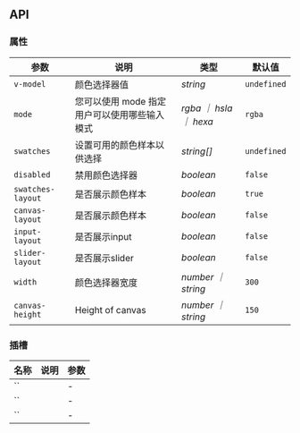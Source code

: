 ## API

### 属性

| 参数              | 说明                                         | 类型                   | 默认值      |
| ----------------- | -------------------------------------------- | ---------------------- | ----------- |
| `v-model`         | 颜色选择器值                                 | _string_               | `undefined` |
| `mode`            | 您可以使用 mode 指定用户可以使用哪些输入模式 | _rgba ｜ hsla ｜ hexa_ | `rgba`      |
| `swatches`        | 设置可用的颜色样本以供选择                   | _string[]_             | `undefined` |
| `disabled`        | 禁用颜色选择器                               | _boolean_              | `false`     |
| `swatches-layout` | 是否展示颜色样本                             | _boolean_              | `true`      |
| `canvas-layout`   | 是否展示颜色样本                             | _boolean_              | `false`     |
| `input-layout`    | 是否展示input                                | _boolean_              | `false`     |
| `slider-layout`   | 是否展示slider                               | _boolean_              | `false`     |
| `width`           | 颜色选择器宽度                               | _number ｜ string_     | `300`       |
| `canvas-height`   | Height of canvas                             | _number ｜ string_     | `150`       |

### 插槽

| 名称 | 说明 | 参数 |
| ---- | ---- | ---- |
| ``   |      | -    |
| ``   |      | -    |
| ``   |      | -    |
